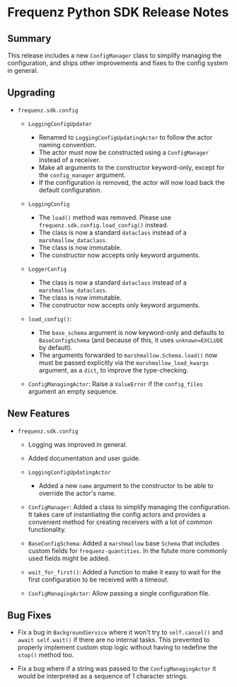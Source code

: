 # Frequenz Python SDK Release Notes

## Summary

This release includes a new `ConfigManager` class to simplify managing the configuration, and ships other improvements and fixes to the config system in general.

## Upgrading

- `frequenz.sdk.config`

    * `LoggingConfigUpdater`

        + Renamed to `LoggingConfigUpdatingActor` to follow the actor naming convention.
        + The actor must now be constructed using a `ConfigManager` instead of a receiver.
        + Make all arguments to the constructor keyword-only, except for the `config_manager` argument.
        + If the configuration is removed, the actor will now load back the default configuration.

    * `LoggingConfig`

        + The `load()` method was removed. Please use `frequenz.sdk.config.load_config()` instead.
        + The class is now a standard `dataclass` instead of a `marshmallow_dataclass`.
        + The class is now immutable.
        + The constructor now accepts only keyword arguments.

    * `LoggerConfig`

        + The class is now a standard `dataclass` instead of a `marshmallow_dataclass`.
        + The class is now immutable.
        + The constructor now accepts only keyword arguments.

    * `load_config()`:

         + The `base_schema` argument is now keyword-only and defaults to `BaseConfigSchema` (and because of this, it uses `unknown=EXCLUDE` by default).
         + The arguments forwarded to `marshmallow.Schema.load()` now must be passed explicitly via the `marshmallow_load_kwargs` argument, as a `dict`, to improve the type-checking.

    * `ConfigManagingActor`: Raise a `ValueError` if the `config_files` argument an empty sequence.

## New Features

- `frequenz.sdk.config`

    - Logging was improved in general.

    - Added documentation and user guide.

    - `LoggingConfigUpdatingActor`

        * Added a new `name` argument to the constructor to be able to override the actor's name.

    - `ConfigManager`: Added a class to simplify managing the configuration. It takes care of instantiating the config actors and provides a convenient method for creating receivers with a lot of common functionality.

    - `BaseConfigSchema`: Added a `marshmallow` base `Schema` that includes custom fields for `frequenz-quantities`. In the futute more commonly used fields might be added.

    - `wait_for_first()`: Added a function to make it easy to wait for the first configuration to be received with a timeout.

    - `ConfigManagingActor`: Allow passing a single configuration file.

## Bug Fixes

- Fix a bug in `BackgroundService` where it won't try to `self.cancel()` and `await self.wait()` if there are no internal tasks. This prevented to properly implement custom stop logic without having to redefine the `stop()` method too.

- Fix a bug where if a string was passed to the `ConfigManagingActor` it would be interpreted as a sequence of 1 character strings.
